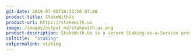 ```yaml
---
git-date: 2019-07-05T10:33:58-07:00
product-title: StakeWithUs
product-url: https://stakewith.us
image: /images/output_md/stakewith.us.png
product-description: StakeWith.Us is a secure Staking-as-a-Service provider for high quality, Proof-of-Stake based protocols such as Cosmos Network and Loom Network. [Interview with Oliver Wee, CTO, and Co-Founder of StakeWith.Us](/stakewithus).
coltitle:  "Staking"
colpermalink: staking
---
```


